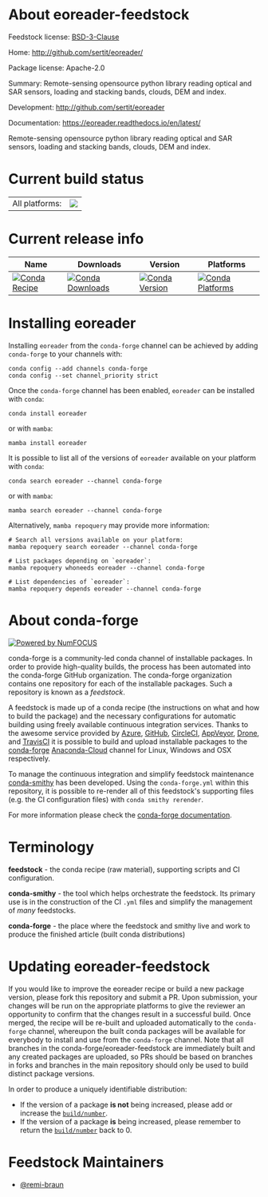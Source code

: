 About eoreader-feedstock
========================

Feedstock license: [BSD-3-Clause](https://github.com/conda-forge/eoreader-feedstock/blob/main/LICENSE.txt)

Home: http://github.com/sertit/eoreader/

Package license: Apache-2.0

Summary: Remote-sensing opensource python library reading optical and SAR sensors, loading and stacking bands, clouds, DEM and index.

Development: http://github.com/sertit/eoreader

Documentation: https://eoreader.readthedocs.io/en/latest/

Remote-sensing opensource python library reading optical and SAR sensors, loading and stacking bands, clouds, DEM and index.

Current build status
====================


<table><tr><td>All platforms:</td>
    <td>
      <a href="https://dev.azure.com/conda-forge/feedstock-builds/_build/latest?definitionId=12622&branchName=main">
        <img src="https://dev.azure.com/conda-forge/feedstock-builds/_apis/build/status/eoreader-feedstock?branchName=main">
      </a>
    </td>
  </tr>
</table>

Current release info
====================

| Name | Downloads | Version | Platforms |
| --- | --- | --- | --- |
| [![Conda Recipe](https://img.shields.io/badge/recipe-eoreader-green.svg)](https://anaconda.org/conda-forge/eoreader) | [![Conda Downloads](https://img.shields.io/conda/dn/conda-forge/eoreader.svg)](https://anaconda.org/conda-forge/eoreader) | [![Conda Version](https://img.shields.io/conda/vn/conda-forge/eoreader.svg)](https://anaconda.org/conda-forge/eoreader) | [![Conda Platforms](https://img.shields.io/conda/pn/conda-forge/eoreader.svg)](https://anaconda.org/conda-forge/eoreader) |

Installing eoreader
===================

Installing `eoreader` from the `conda-forge` channel can be achieved by adding `conda-forge` to your channels with:

```
conda config --add channels conda-forge
conda config --set channel_priority strict
```

Once the `conda-forge` channel has been enabled, `eoreader` can be installed with `conda`:

```
conda install eoreader
```

or with `mamba`:

```
mamba install eoreader
```

It is possible to list all of the versions of `eoreader` available on your platform with `conda`:

```
conda search eoreader --channel conda-forge
```

or with `mamba`:

```
mamba search eoreader --channel conda-forge
```

Alternatively, `mamba repoquery` may provide more information:

```
# Search all versions available on your platform:
mamba repoquery search eoreader --channel conda-forge

# List packages depending on `eoreader`:
mamba repoquery whoneeds eoreader --channel conda-forge

# List dependencies of `eoreader`:
mamba repoquery depends eoreader --channel conda-forge
```


About conda-forge
=================

[![Powered by
NumFOCUS](https://img.shields.io/badge/powered%20by-NumFOCUS-orange.svg?style=flat&colorA=E1523D&colorB=007D8A)](https://numfocus.org)

conda-forge is a community-led conda channel of installable packages.
In order to provide high-quality builds, the process has been automated into the
conda-forge GitHub organization. The conda-forge organization contains one repository
for each of the installable packages. Such a repository is known as a *feedstock*.

A feedstock is made up of a conda recipe (the instructions on what and how to build
the package) and the necessary configurations for automatic building using freely
available continuous integration services. Thanks to the awesome service provided by
[Azure](https://azure.microsoft.com/en-us/services/devops/), [GitHub](https://github.com/),
[CircleCI](https://circleci.com/), [AppVeyor](https://www.appveyor.com/),
[Drone](https://cloud.drone.io/welcome), and [TravisCI](https://travis-ci.com/)
it is possible to build and upload installable packages to the
[conda-forge](https://anaconda.org/conda-forge) [Anaconda-Cloud](https://anaconda.org/)
channel for Linux, Windows and OSX respectively.

To manage the continuous integration and simplify feedstock maintenance
[conda-smithy](https://github.com/conda-forge/conda-smithy) has been developed.
Using the ``conda-forge.yml`` within this repository, it is possible to re-render all of
this feedstock's supporting files (e.g. the CI configuration files) with ``conda smithy rerender``.

For more information please check the [conda-forge documentation](https://conda-forge.org/docs/).

Terminology
===========

**feedstock** - the conda recipe (raw material), supporting scripts and CI configuration.

**conda-smithy** - the tool which helps orchestrate the feedstock.
                   Its primary use is in the construction of the CI ``.yml`` files
                   and simplify the management of *many* feedstocks.

**conda-forge** - the place where the feedstock and smithy live and work to
                  produce the finished article (built conda distributions)


Updating eoreader-feedstock
===========================

If you would like to improve the eoreader recipe or build a new
package version, please fork this repository and submit a PR. Upon submission,
your changes will be run on the appropriate platforms to give the reviewer an
opportunity to confirm that the changes result in a successful build. Once
merged, the recipe will be re-built and uploaded automatically to the
`conda-forge` channel, whereupon the built conda packages will be available for
everybody to install and use from the `conda-forge` channel.
Note that all branches in the conda-forge/eoreader-feedstock are
immediately built and any created packages are uploaded, so PRs should be based
on branches in forks and branches in the main repository should only be used to
build distinct package versions.

In order to produce a uniquely identifiable distribution:
 * If the version of a package **is not** being increased, please add or increase
   the [``build/number``](https://docs.conda.io/projects/conda-build/en/latest/resources/define-metadata.html#build-number-and-string).
 * If the version of a package **is** being increased, please remember to return
   the [``build/number``](https://docs.conda.io/projects/conda-build/en/latest/resources/define-metadata.html#build-number-and-string)
   back to 0.

Feedstock Maintainers
=====================

* [@remi-braun](https://github.com/remi-braun/)

